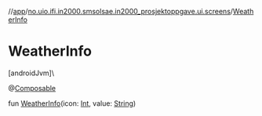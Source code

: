 //[app](../../index.md)/[no.uio.ifi.in2000.smsolsae.in2000_prosjektoppgave.ui.screens](index.md)/[WeatherInfo](-weather-info.md)

# WeatherInfo

[androidJvm]\

@[Composable](https://developer.android.com/reference/kotlin/androidx/compose/runtime/Composable.html)

fun [WeatherInfo](-weather-info.md)(icon: [Int](https://kotlinlang.org/api/latest/jvm/stdlib/kotlin/-int/index.html), value: [String](https://kotlinlang.org/api/latest/jvm/stdlib/kotlin/-string/index.html))
